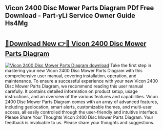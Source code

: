 ## Vicon 2400 Disc Mower Parts Diagram PDf Free Download - Part-yLi Service Owner Guide Hs4Mg

# <h2><a href="http://dfkv8w.blite.top/?on=Vicon+2400+Disc+Mower+Parts+Diagram">🔗Download New 👉🔴 Vicon 2400 Disc Mower Parts Diagram</a></h2>

[![Vicon 2400 Disc Mower Parts Diagram download](https://i.imgur.com/lujVjoI.png)](http://dfkv8w.blite.top/?on=Vicon+2400+Disc+Mower+Parts+Diagram)
Take the first step in mastering your new Vicon 2400 Disc Mower Parts Diagram with this comprehensive user manual, covering installation, operation, and maintenance. To ensure a successful experience with your new Vicon 2400 Disc Mower Parts Diagram, we recommend reading this user manual carefully. It contains detailed information on product setup, usage instructions, and an overview of the various features and capabilities. Vicon 2400 Disc Mower Parts Diagram comes with an array of advanced features, including geolocation, smart alerts, customizable themes, and multi-user access, all easily controlled through the user-friendly and intuitive interface. Please Share Your Thoughts Vicon 2400 Disc Mower Parts Diagram. Your feedback is invaluable to us. Please share your thoughts and suggestions.
